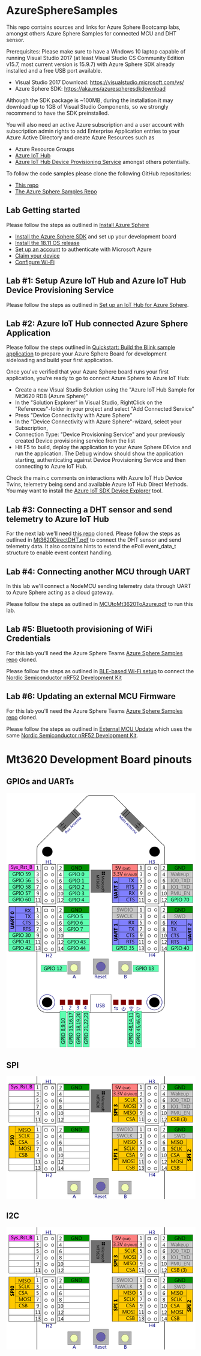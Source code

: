 # AzureSphereSamples
This repo contains sources and links for Azure Sphere Bootcamp labs, amongst others 
Azure Sphere Samples for connected MCU and DHT sensor.

Prerequisites:
Please make sure to have a Windows 10 laptop capable of running Visual Studio 2017 (at least Visual Studio 
CS Community Edition v15.7, most current version is 15.9.7) with Azure Sphere SDK already installed and a free
USB port available. 
* Visual Studio 2017 Download: https://visualstudio.microsoft.com/vs/
* Azure Sphere SDK: https://aka.ms/azurespheresdkdownload

Although the SDK package is ~100MB, during the installation it may download up to 1GB of Visual Studio 
Components, so we strongly recommend to have the SDK preinstalled.

You will also need an active Azure subscription and a user account with subscription admin rights to add 
Enterprise Application entries to your Azure Active Directory and create Azure Resources such as 
* Azure Resource Groups 
* [Azure IoT Hub](https://docs.microsoft.com/en-us/azure/iot-hub/about-iot-hub) 
* [Azure IoT Hub Device Provisioning Service](https://docs.microsoft.com/en-us/azure/iot-dps/about-iot-dps)
amongst others potentially.

To follow the code samples please clone the following GitHub repositories:
* [This repo](https://github.com/JuergenSchwertl/AzureSphereSamples)
* [The Azure Sphere Samples Repo](https://github.com/Azure/azure-sphere-samples/)


## Lab Getting started
Please follow the steps as outlined in [Install Azure Sphere](https://docs.microsoft.com/en-us/azure-sphere/install/overview)
* [Install the Azure Sphere SDK](https://docs.microsoft.com/en-us/azure-sphere/install/install) and set up your development board
* [Install the 18.11 OS release](https://docs.microsoft.com/en-us/azure-sphere/install/install-1811-os)
* [Set up an account](https://docs.microsoft.com/en-us/azure-sphere/install/azure-directory-account) to authenticate with Microsoft Azure
* [Claim your device](https://docs.microsoft.com/en-us/azure-sphere/install/claim-device)
* [Configure Wi-Fi](https://docs.microsoft.com/en-us/azure-sphere/install/configure-wifi)

## Lab #1: Setup Azure IoT Hub and Azure IoT Hub Device Provisioning Service
Please follow the steps as outlined in [Set up an IoT Hub for Azure Sphere](https://docs.microsoft.com/en-us/azure-sphere/app-development/setup-iot-hub).

## Lab #2: Azure IoT Hub connected Azure Sphere Application
Please follow the steps outlined in [Quickstart: Build the Blink sample application](https://docs.microsoft.com/en-us/azure-sphere/quickstarts/qs-blink-application) 
to prepare your Azure Sphere Board for development sideloading and build your first application.

Once you've verified that your Azure Sphere board runs your first application, you're ready to go to connect Azure Sphere to Azure IoT Hub:
* Create a new Visual Studio Solution using the "Azure IoT Hub Sample for Mt3620 RDB (Azure Sphere)"
* In the "Solution Explorer" in Visual Studio, RightClick on the "References"-folder in your project and select "Add Connected Service"
* Press "Device Connectivity with Azure Sphere"
* In the "Device Connectivity with Azure Sphere"-wizard, select your Subscription, 
* Connection Type: "Device Provisioning Service" and your previously created Device provisioning service from the list
* Hit F5 to build, deploy the application to your Azure Sphere DEvice and run the application. 
The Debug window should show the application starting, authenticating against Device Provisioning Service and then connecting to Azure IoT Hub.

Check the main.c comments on interactions with Azure IoT Hub Device Twins, telemetry being send and available Azure IoT Hub Direct Methods.
You may want to install the [Azure IoT SDK Device Explorer](https://github.com/Azure/azure-iot-sdk-csharp/releases/download/2019-1-4/SetupDeviceExplorer.msi) tool.

## Lab #3: Connecting a DHT sensor and send telemetry to Azure IoT Hub
For the next lab we'll need [this repo](https://github.com/JuergenSchwertl/AzureSphereSamples) cloned.
Please follow the steps as outlined in [Mt3620DirectDHT.pdf](https://github.com/JuergenSchwertl/AzureSphereSamples/blob/master/Mt3620DirectDHT/MT3620DirectDHT.pdf)
to connect the DHT sensor and send telemetry data. It also contains hints to extend the ePoll event_data_t structure to enable event context handling.

## Lab #4: Connecting another MCU through UART
In this lab we'll connect a NodeMCU sending telemetry data through UART to Azure Sphere acting as a cloud gateway.

Please follow the steps as outlined in [MCUtoMt3620ToAzure.pdf](https://github.com/JuergenSchwertl/AzureSphereSamples/blob/master/MCUtoMT3620toAzure/MCUtoMT3620toAzure.pdf) to run this lab.

## Lab #5: Bluetooth provisioning of WiFi Credentials
For this lab you'll need the Azure Sphere Teams [Azure Sphere Samples repo](https://github.com/Azure/azure-sphere-samples/) cloned.

Please follow the steps as outlined in [BLE-based Wi-Fi setup](https://github.com/Azure/azure-sphere-samples/tree/master/Samples/WifiConfigViaBle) 
to connect the [Nordic Semiconductor nRF52 Development Kit](https://www.nordicsemi.com/Software-and-Tools/Development-Kits/nRF52-DK)

## Lab #6: Updating an external MCU Firmware
For this lab you'll need the Azure Sphere Teams [Azure Sphere Samples repo](https://github.com/Azure/azure-sphere-samples/) cloned.

Please follow the steps as outlined in [External MCU Update](https://github.com/Azure/azure-sphere-samples/tree/master/Samples/ExternalMcuUpdateNrf52) 
which uses the same [Nordic Semiconductor nRF52 Development Kit](https://www.nordicsemi.com/Software-and-Tools/Development-Kits/nRF52-DK).


# Mt3620 Development Board pinouts

## GPIOs and UARTs
![MT3620 GPIO-Ports and UARTS](./Images/MT3620_GPIO_UART.png)

## SPI
![MT3620 GPIO-Ports and UARTS](./Images/MT3620_SPI.png)

## I2C
![MT3620 GPIO-Ports and UARTS](./Images/MT3620_I2C.png)
